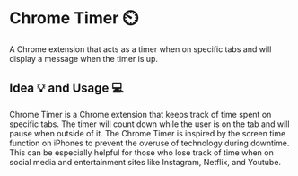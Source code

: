 # Chrome Timer ⏲️
A Chrome extension that acts as a timer when on specific tabs and will display a message when the timer is up.

## Idea 💡 and Usage 💻
Chrome Timer is a Chrome extension that keeps track of time spent on specific tabs. The timer will count down while the user is on the tab and will pause when outside of it. The Chrome Timer is inspired by the screen time function on iPhones to prevent the overuse of technology during downtime. This can be especially helpful for those who lose track of time when on social media and entertainment sites like Instagram, Netflix, and Youtube. 
